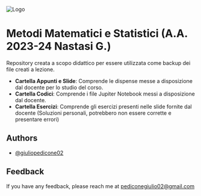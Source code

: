 ![Logo](https://images.squarespace-cdn.com/content/v1/60056c48dfad4a3649200fc0/1613294634908-3HTA3TR74HYYSNEIZSIJ/UniCT-Logo.jpg?format=1000w)


# Metodi Matematici e Statistici (A.A. 2023-24 Nastasi G.)

Repository creata a scopo didattico per essere utilizzata come backup dei file creati a lezione.

* **Cartella Appunti e Slide**: Comprende le dispense messe a disposizione dal docente per lo studio del corso.
* **Cartella Codici**: Comprende i file Jupiter Notebook messi a disposizione dal docente.
* **Cartella Esercizi**: Comprende gli esercizi presenti nelle slide fornite dal docente (Soluzioni personali, potrebbero non essere corrette e presentare errori)

## Authors

- [@giuliopedicone02](https://www.github.com/giuliopedicone02)

## Feedback

If you have any feedback, please reach me at pediconegiulio02@gmail.com

